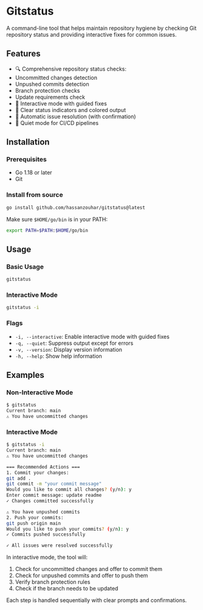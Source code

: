 # Gitstatus

A command-line tool that helps maintain repository hygiene by checking Git repository status and providing interactive fixes for common issues.

## Features

- 🔍 Comprehensive repository status checks:
- Uncommitted changes detection
- Unpushed commits detection
- Branch protection checks
- Update requirements check
- 🤖 Interactive mode with guided fixes
- 🚦 Clear status indicators and colored output
- 🔧 Automatic issue resolution (with confirmation)
- 🤫 Quiet mode for CI/CD pipelines

## Installation

### Prerequisites
- Go 1.18 or later
- Git

### Install from source
```bash
go install github.com/hassanzouhar/gitstatus@latest
```

Make sure `$HOME/go/bin` is in your PATH:
```bash
export PATH=$PATH:$HOME/go/bin
```

## Usage

### Basic Usage
```bash
gitstatus
```

### Interactive Mode
```bash
gitstatus -i
```

### Flags
- `-i, --interactive`: Enable interactive mode with guided fixes
- `-q, --quiet`: Suppress output except for errors
- `-v, --version`: Display version information
- `-h, --help`: Show help information

## Examples

### Non-Interactive Mode

```bash
$ gitstatus
Current branch: main
⚠ You have uncommitted changes
```

### Interactive Mode

```bash
$ gitstatus -i
Current branch: main
⚠ You have uncommitted changes

=== Recommended Actions ===
1. Commit your changes:
git add .
git commit -m "your commit message"
Would you like to commit all changes? (y/n): y
Enter commit message: update readme
✓ Changes committed successfully

⚠ You have unpushed commits
2. Push your commits:
git push origin main
Would you like to push your commits? (y/n): y
✓ Commits pushed successfully

✓ All issues were resolved successfully
```

In interactive mode, the tool will:
1. Check for uncommitted changes and offer to commit them
2. Check for unpushed commits and offer to push them
3. Verify branch protection rules
4. Check if the branch needs to be updated

Each step is handled sequentially with clear prompts and confirmations.

